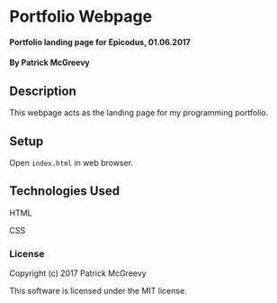 # Portfolio Webpage

#### Portfolio landing page for Epicodus, 01.06.2017

#### By Patrick McGreevy

## Description

This webpage acts as the landing page for my programming portfolio.

## Setup

Open `index.html` in web browser.

## Technologies Used

HTML

CSS

### License

Copyright (c) 2017 Patrick McGreevy

This software is licensed under the MIT license.
